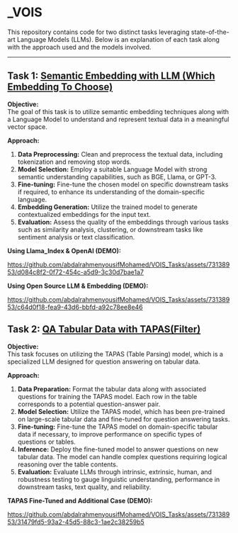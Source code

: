# _VOIS

This repository contains code for two distinct tasks leveraging state-of-the-art Language Models (LLMs). Below is an explanation of each task along with the approach used and the models involved.

---

## Task 1: [Semantic Embedding with LLM (Which Embedding To Choose)](https://github.com/abdalrahmenyousifMohamed/VOIS_Tasks/blob/main/Task1_Files/Choose_Embedding.ipynb)

  
**Objective:**  
The goal of this task is to utilize semantic embedding techniques along with a Language Model to understand and represent textual data in a meaningful vector space.

**Approach:**
1. **Data Preprocessing:** Clean and preprocess the textual data, including tokenization and removing stop words.
2. **Model Selection:** Employ a suitable Language Model with strong semantic understanding capabilities, such as BGE, Llama, or GPT-3.
3. **Fine-tuning:** Fine-tune the chosen model on specific downstream tasks if required, to enhance its understanding of the domain-specific language.
4. **Embedding Generation:** Utilize the trained model to generate contextualized embeddings for the input text.
5. **Evaluation:** Assess the quality of the embeddings through various tasks such as similarity analysis, clustering, or downstream tasks like sentiment analysis or text classification.

**Using Llama_Index & OpenAI (DEMO):**

https://github.com/abdalrahmenyousifMohamed/VOIS_Tasks/assets/73138953/d084c8f2-0f72-454c-a5d9-3c30d7bae1a7


**Using Open Source LLM & Embedding (DEMO):**

https://github.com/abdalrahmenyousifMohamed/VOIS_Tasks/assets/73138953/c64d0f18-fea9-43d6-bbfd-a92c78ee8e46

## Task 2: [QA Tabular Data with TAPAS(Filter)](https://github.com/abdalrahmenyousifMohamed/VOIS_Tasks/blob/main/Task2_tapas/Fine_tuning_TapasForQuestionAnswering_on_SQA.ipynb)

**Objective:**  
This task focuses on utilizing the TAPAS (Table Parsing) model, which is a specialized LLM designed for question answering on tabular data.

**Approach:**
1. **Data Preparation:** Format the tabular data along with associated questions for training the TAPAS model. Each row in the table corresponds to a potential question-answer pair.
2. **Model Selection:** Utilize the TAPAS model, which has been pre-trained on large-scale tabular data and fine-tuned for question answering tasks.
3. **Fine-tuning:** Fine-tune the TAPAS model on domain-specific tabular data if necessary, to improve performance on specific types of questions or tables.
4. **Inference:** Deploy the fine-tuned model to answer questions on new tabular data. The model can handle complex questions requiring logical reasoning over the table contents.
5. **Evaluation:** Evaluate LLMs through intrinsic, extrinsic, human, and robustness testing to gauge linguistic understanding, performance in downstream tasks, text quality, and reliability.
   

**TAPAS Fine-Tuned and Additional Case (DEMO):**

https://github.com/abdalrahmenyousifMohamed/VOIS_Tasks/assets/73138953/31479fd5-93a2-45d5-88c3-1ae2c38259b5



